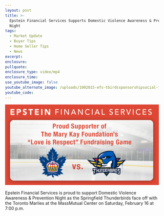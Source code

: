 ```yaml
---
layout: post
title: >-
  Epstein Financial Services Supports Domestic Violence Awareness & Prevention
  Night
tags:
  - Market Update
  - Buyer Tips
  - Home Seller Tips
  - News
excerpt:
enclosure:
pullquote:
enclosure_type: video/mp4
enclosure_time:
use_youtube_image: false
youtube_alternate_image: /uploads/1902015-efs-tbirdssponsorshipsocial-fbli-1.png
youtube_code:
---
```


![](/uploads/1902015-efs-tbirdssponsorshipsocial-fbli.png)

Epstein Financial Services is proud to support Domestic Violence Awareness & Prevention Night as the Springfield Thunderbirds face off with the Toronto Marlies at the MassMutual Center on Saturday, February 16 at 7:00 p.m.